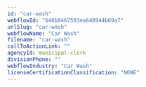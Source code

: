 ```yaml
---
id: "car-wash"
webflowId: "640b8467593ea648944b69a7"
urlSlug: "car-wash"
webflowName: "Car Wash"
filename: "car-wash"
callToActionLink: ""
agencyId: municipal-clerk
divisionPhone: ""
webflowIndustry: "Car Wash"
licenseCertificationClassification: "NONE"
---
```

